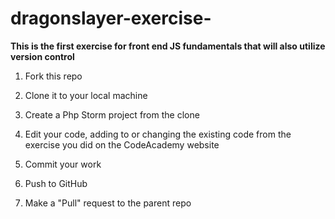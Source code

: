 # dragonslayer-exercise-
**This is the first exercise for front end JS fundamentals that will also utilize version control**


1. Fork this repo

2. Clone it to your local machine

3. Create a Php Storm project from the clone

4. Edit your code, adding to or changing the existing code from the exercise you did on the CodeAcademy website

5. Commit your work

6. Push to GitHub

7. Make a "Pull" request to the parent repo
